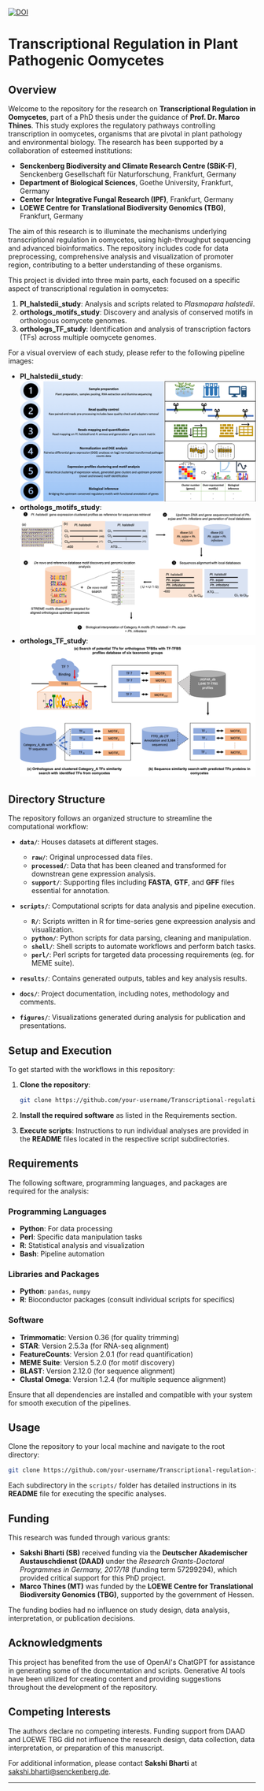 [![DOI](https://zenodo.org/badge/833635988.svg)](https://doi.org/10.5281/zenodo.15261655)

# **Transcriptional Regulation in Plant Pathogenic Oomycetes**

## **Overview**
Welcome to the repository for the research on **Transcriptional Regulation in Oomycetes**, part of a PhD thesis under the guidance of **Prof. Dr. Marco Thines**. This study explores the regulatory pathways controlling transcription in oomycetes, organisms that are pivotal in plant pathology and environmental biology. The research has been supported by a collaboration of esteemed institutions:

- **Senckenberg Biodiversity and Climate Research Centre (SBiK-F)**, Senckenberg Gesellschaft für Naturforschung, Frankfurt, Germany
- **Department of Biological Sciences**, Goethe University, Frankfurt, Germany
- **Center for Integrative Fungal Research (IPF)**, Frankfurt, Germany
- **LOEWE Centre for Translational Biodiversity Genomics (TBG)**, Frankfurt, Germany

The aim of this research is to illuminate the mechanisms underlying transcriptional regulation in oomycetes, using high-throughput sequencing and advanced bioinformatics. The repository includes code for data preprocessing, comprehensive analysis and visualization of promoter region, contributing to a better understanding of these organisms.

This project is divided into three main parts, each focused on a specific aspect of transcriptional regulation in oomycetes:

1. **Pl_halstedii_study**: Analysis and scripts related to _Plasmopara halstedii_.
2. **orthologs_motifs_study**: Discovery and analysis of conserved motifs in orthologous oomycete genomes.
3. **orthologs_TF_study**: Identification and analysis of transcription factors (TFs) across multiple oomycete genomes.

For a visual overview of each study, please refer to the following pipeline images:

- **Pl_halstedii_study**: ![Pipeline for Pl_halstedii_study](figures/pipeline_1.png)
- **orthologs_motifs_study**: ![Pipeline for orthologs_motifs_study](figures/pipeline_2.png)
- **orthologs_TF_study**: ![Pipeline for orthologs_TF_study](figures/pipeline_3.png)

## **Directory Structure**
The repository follows an organized structure to streamline the computational workflow:

- **`data/`**: Houses datasets at different stages.
  - **`raw/`**: Original unprocessed data files.
  - **`processed/`**: Data that has been cleaned and transformed for downstrean gene expression analysis.
  - **`support/`**: Supporting files including **FASTA**, **GTF**, and **GFF** files essential for annotation.

- **`scripts/`**: Computational scripts for data analysis and pipeline execution.
  - **`R/`**: Scripts written in R for time-series gene expreession analysis and visualization.
  - **`python/`**: Python scripts for data parsing, cleaning and manipulation.
  - **`shell/`**: Shell scripts to automate workflows and perform batch tasks.
  - **`perl/`**: Perl scripts for targeted data processing requirements (eg. for MEME suite).

- **`results/`**: Contains generated outputs, tables and key analysis results.
- **`docs/`**: Project documentation, including notes, methodology and comments.
- **`figures/`**: Visualizations generated during analysis for publication and presentations.

## **Setup and Execution**
To get started with the workflows in this repository:

1. **Clone the repository**:
   ```bash
   git clone https://github.com/your-username/Transcriptional-regulation-in-oomycetes.git
   ```

2. **Install the required software** as listed in the Requirements section.

3. **Execute scripts**: Instructions to run individual analyses are provided in the **README** files located in the respective script subdirectories.

## **Requirements**
The following software, programming languages, and packages are required for the analysis:

### **Programming Languages**
- **Python**: For data processing
- **Perl**: Specific data manipulation tasks
- **R**: Statistical analysis and visualization
- **Bash**: Pipeline automation

### **Libraries and Packages**
- **Python**: `pandas`, `numpy`
- **R**: Bioconductor packages (consult individual scripts for specifics)

### **Software**
- **Trimmomatic**: Version 0.36 (for quality trimming)
- **STAR**: Version 2.5.3a (for RNA-seq alignment)
- **FeatureCounts**: Version 2.0.1 (for read quantification)
- **MEME Suite**: Version 5.2.0 (for motif discovery)
- **BLAST**: Version 2.12.0 (for sequence alignment)
- **Clustal Omega**: Version 1.2.4 (for multiple sequence alignment)

Ensure that all dependencies are installed and compatible with your system for smooth execution of the pipelines.

## **Usage**
Clone the repository to your local machine and navigate to the root directory:

```bash
git clone https://github.com/your-username/Transcriptional-regulation-in-oomycetes.git
```

Each subdirectory in the `scripts/` folder has detailed instructions in its **README** file for executing the specific analyses.

## **Funding**
This research was funded through various grants:

- **Sakshi Bharti (SB)** received funding via the **Deutscher Akademischer Austauschdienst (DAAD)** under the *Research Grants-Doctoral Programmes in Germany, 2017/18* (funding term 57299294), which provided critical support for this PhD project.
- **Marco Thines (MT)** was funded by the **LOEWE Centre for Translational Biodiversity Genomics (TBG)**, supported by the government of Hessen.

The funding bodies had no influence on study design, data analysis, interpretation, or publication decisions.

## **Acknowledgments**

This project has benefited from the use of OpenAI's ChatGPT for assistance in generating some of the documentation and scripts. Generative AI tools have been utilized for creating content and providing suggestions throughout the development of the repository.

## **Competing Interests**
The authors declare no competing interests. Funding support from DAAD and LOEWE TBG did not influence the research design, data collection, data interpretation, or preparation of this manuscript.

For additional information, please contact **Sakshi Bharti** at [sakshi.bharti@senckenberg.de](mailto:sakshi.bharti@senckenberg.de).

---



